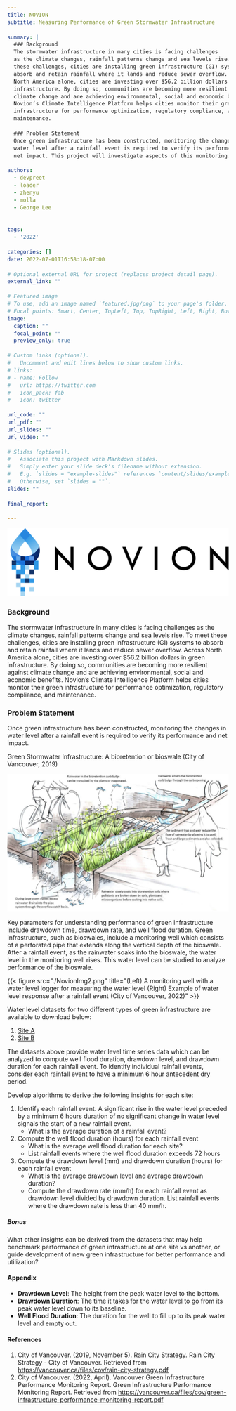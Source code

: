 ```yaml
---
title: NOVION
subtitle: Measuring Performance of Green Stormwater Infrastructure

summary: |
  ### Background
  The stormwater infrastructure in many cities is facing challenges
  as the climate changes, rainfall patterns change and sea levels rise. To meet
  these challenges, cities are installing green infrastructure (GI) systems to
  absorb and retain rainfall where it lands and reduce sewer overflow. Across
  North America alone, cities are investing over $56.2 billion dollars in green
  infrastructure. By doing so, communities are becoming more resilient against
  climate change and are achieving environmental, social and economic benefits.
  Novion’s Climate Intelligence Platform helps cities monitor their green
  infrastructure for performance optimization, regulatory compliance, and
  maintenance.

  ### Problem Statement
  Once green infrastructure has been constructed, monitoring the changes in
  water level after a rainfall event is required to verify its performance and
  net impact. This project will investigate aspects of this monitoring.

authors:
  - devpreet
  - loader
  - zhenyu
  - molla
  - George Lee


tags:
  - '2022'

categories: []
date: 2022-07-01T16:58:18-07:00

# Optional external URL for project (replaces project detail page).
external_link: ""

# Featured image
# To use, add an image named `featured.jpg/png` to your page's folder.
# Focal points: Smart, Center, TopLeft, Top, TopRight, Left, Right, BottomLeft, Bottom, BottomRight.
image:
  caption: ""
  focal_point: ""
  preview_only: true

# Custom links (optional).
#   Uncomment and edit lines below to show custom links.
# links:
# - name: Follow
#   url: https://twitter.com
#   icon_pack: fab
#   icon: twitter

url_code: ""
url_pdf: ""
url_slides: ""
url_video: ""

# Slides (optional).
#   Associate this project with Markdown slides.
#   Simply enter your slide deck's filename without extension.
#   E.g. `slides = "example-slides"` references `content/slides/example-slides.md`.
#   Otherwise, set `slides = ""`.
slides: ""

final_report:

---
```

![](NovionLogo.png)

### Background
The stormwater infrastructure in many cities is facing challenges as the
climate changes, rainfall patterns change and sea levels rise. To meet these
challenges, cities are installing green infrastructure (GI) systems to absorb
and retain rainfall where it lands and reduce sewer overflow. Across North
America alone, cities are investing over $56.2 billion dollars in green
infrastructure. By doing so, communities are becoming more resilient against
climate change and are achieving environmental, social and economic benefits.
Novion’s Climate Intelligence Platform helps cities monitor their green
infrastructure for performance optimization, regulatory compliance, and
maintenance.


### Problem Statement
Once green infrastructure has been constructed, monitoring the changes in water
level after a rainfall event is required to verify its performance and net
impact.

Green Stormwater Infrastructure: A bioretention or bioswale (City of Vancouver,
2019)

![](NovionImg1.png)

Key parameters for understanding performance of green infrastructure include
drawdown time, drawdown rate, and well flood duration. Green infrastructure,
such as bioswales, include a monitoring well which consists of a perforated
pipe that extends along the vertical depth of the bioswale. After a rainfall
event, as the rainwater soaks into the bioswale, the water level in the
monitoring well rises. This water level can be studied to analyze performance
of the bioswale.

{{< figure src="./NovionImg2.png" title="(Left) A monitoring well with a water level logger for measuring the water level (Right) Example of water level response after a rainfall event (City of Vancouver, 2022)" >}}


Water level datasets for two different types of green infrastructure are
available to download below:
  1. [Site
     A](https://drive.google.com/file/d/1n0o8VzmS85txUbXJzrUcCcCTP5goi6dB/view)
  2. [Site
     B](https://drive.google.com/file/d/1TNwAMm7QIQ8pyb72L2u6z1XVJEQiEWne/view)


The datasets above provide water level time series data which can be analyzed
to compute well flood duration, drawdown level, and drawdown duration for each
rainfall event. To identify individual rainfall events, consider each rainfall
event to have a minimum 6 hour antecedent dry period.

Develop algorithms to derive the following insights for each site:

  1. Identify each rainfall event. A significant rise in the water level
     preceded by a minimum 6 hours duration of no significant change in water
     level signals the start of a new rainfall event.
     * What is the average duration of a rainfall event?
  2. Compute the well flood duration (hours) for each rainfall event
     * What is the average well flood duration for each site?
     * List rainfall events where the well flood duration exceeds 72 hours
  3. Compute the drawdown level (mm) and drawdown duration (hours) for each
     rainfall event
     * What is the average drawdown level and average drawdown duration?
     * Compute the drawdown rate (mm/h) for each rainfall event as drawdown
       level divided by drawdown duration. List rainfall events where the
       drawdown rate is less than 40 mm/h.

##### Bonus
What other insights can be derived from the datasets that may help benchmark
performance of green infrastructure at one site vs another, or guide
development of new green infrastructure for better performance and utilization?

#### Appendix

  * **Drawdown Level**: The height from the peak water level to the bottom.
  * **Drawdown Duration**: The time it takes for the water level to go from its
    peak water level down to its baseline.
  * **Well Flood Duration**: The duration for the well to fill up to its peak
    water level and empty out.

#### References

1. City of Vancouver. (2019, November 5). Rain City Strategy. Rain City
Strategy - City of Vancouver. Retrieved from
https://vancouver.ca/files/cov/rain-city-strategy.pdf
1. City of Vancouver. (2022, April). Vancouver Green Infrastructure Performance
Monitoring Report. Green Infrastructure Performance Monitoring Report.
Retrieved from
https://vancouver.ca/files/cov/green-infrastructure-performance-monitoring-report.pdf
